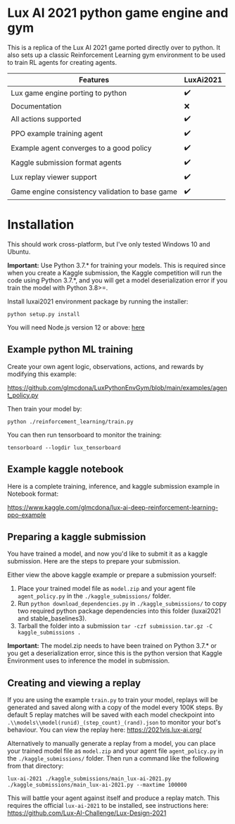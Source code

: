 # Lux AI 2021 python game engine and gym
This is a replica of the Lux AI 2021 game ported directly over to python. It also sets up a classic Reinforcement Learning gym environment to be used to train RL agents for creating agents.


| **Features**                         | **LuxAi2021** |
| ------------------------------------ | ----------------------|
| Lux game engine porting to python    | :heavy_check_mark: |
| Documentation                        | :x: |
| All actions supported                | :heavy_check_mark: |
| PPO example training agent           | :heavy_check_mark:  |
| Example agent converges to a good policy | :heavy_check_mark: |
| Kaggle submission format agents      | :heavy_check_mark: |
| Lux replay viewer support            | :heavy_check_mark: |
| Game engine consistency validation to base game       | :heavy_check_mark: |

# Installation
This should work cross-platform, but I've only tested Windows 10 and Ubuntu.

**Important:** Use Python 3.7.* for training your models. This is required since when you create a Kaggle submission, the Kaggle competition will run the code using Python 3.7.*, and you will get a model deserialization error if you train the model with Python 3.8>=.

Install luxai2021 environment package by running the installer:

```python setup.py install```

You will need Node.js version 12 or above: [here](https://nodejs.org/en/download/)

## Example python ML training
Create your own agent logic, observations, actions, and rewards by modifying this example:

https://github.com/glmcdona/LuxPythonEnvGym/blob/main/examples/agent_policy.py

Then train your model by:

```python ./reinforcement_learning/train.py```

You can then run tensorboard to monitor the training:

```tensorboard --logdir lux_tensorboard```


## Example kaggle notebook
Here is a complete training, inference, and kaggle submission example in Notebook format:

https://www.kaggle.com/glmcdona/lux-ai-deep-reinforcement-learning-ppo-example


## Preparing a kaggle submission

You have trained a model, and now you'd like to submit it as a kaggle submission. Here are the steps to prepare your submission.

Either view the above kaggle example or prepare a submission yourself:
1. Place your trained model file as `model.zip` and your agent file `agent_policy.py` in the `./kaggle_submissions/` folder.
1. Run `python download_dependencies.py` in `./kaggle_submissions/` to copy two required python package dependencies into this folder (luxai2021 and stable_baselines3).
1. Tarball the folder into a submission `tar -czf submission.tar.gz -C kaggle_submissions .`

**Important:** The model.zip needs to have been trained on Python 3.7.* or you get a deserialization error, since this is the python version that Kaggle Environment uses to inference the model in submission.

## Creating and viewing a replay
If you are using the example `train.py` to train your model, replays will be generated and saved along with a copy of the model every 100K steps. By default 5 replay matches will be saved with each model checkpoint into `.\\models\\model(runid)_(step_count)_(rand).json` to monitor your bot's behaviour. You can view the replay here:
https://2021vis.lux-ai.org/

Alternatively to manually generate a replay from a model, you can place your trained model file as `model.zip` and your agent file `agent_policy.py` in the `./kaggle_submissions/` folder. Then run a command like the following from that directory:

`lux-ai-2021 ./kaggle_submissions/main_lux-ai-2021.py ./kaggle_submissions/main_lux-ai-2021.py --maxtime 100000`

This will battle your agent against itself and produce a replay match. This requires the official `lux-ai-2021` to be installed, see instructions here:
https://github.com/Lux-AI-Challenge/Lux-Design-2021


